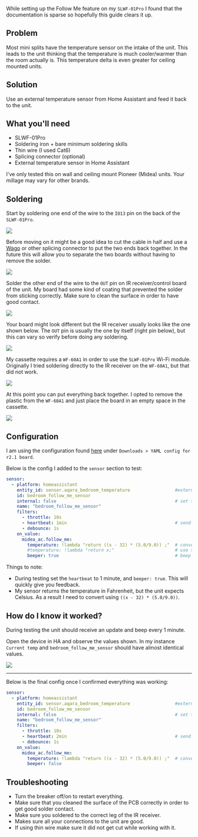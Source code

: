 While setting up the Follow Me feature on my `SLWF-01Pro` I found that the documentation is sparse so hopefully this guide clears it up.

## Problem

Most mini splits have the temperature sensor on the intake of the unit. This leads to the unit thinking that the temperature is much cooler/warmer than the room actually is. This temperature delta is even greater for ceiling mounted units. 

## Solution

Use an external temperature sensor from Home Assistant and feed it back to the unit.

## What you'll need 

- SLWF-01Pro
- Soldering iron + bare minimum soldering skills
- Thin wire (I used Cat6)
- Splicing connector (optional)
- External temperature sensor in Home Assistant

I've only tested this on wall and ceiling mount Pioneer (Midea) units. Your millage may vary for other brands.


## Soldering

Start by soldering one end of the wire to the `IO13` pin on the back of the `SLWF-01Pro`. 

![](rsc/13.jpg)

Before moving on it might be a good idea to cut the cable in half and use a [Wago](https://www.wago.com/us/wire-splicing-connectors/compact-splicing-connector/p/221-412) or other splicing connector to put the two ends back together. In the future this will allow you to separate the two boards without having to remove the solder. 

![](rsc/wag.jpg)

Solder the other end of the wire to the `OUT` pin on IR receiver/control board of the unit. My board had some kind of coating that prevented the solder from sticking correctly. Make sure to clean the surface in order to have good contact.

![](rsc/ir.jpg)

Your board might look different but the IR receiver usually looks like the one shown below. The `OUT` pin is usually the one by itself (right pin below), but this can vary so verify before doing any soldering.

![](rsc/boar.jpg)

My cassette requires a `WF-60A1` in order to use the `SLWF-01Pro` Wi-Fi module. Originally I tried soldering directly to the IR receiver on the `WF-60A1`, but that did not work.

![](rsc/60.jpg)

At this point you can put everything back together. I opted to remove the plastic from the `WF-60A1` and just place the board in an empty space in the cassette.

![](rsc/cas.jpg)

## Configuration

I am using the configuration found [here](https://smartlight.me/smart-home-devices/wifi-devices/wifi-dongle-air-conditioners-midea-idea-electrolux-for-home-assistant) under `Downloads > YAML config for r2.1 board`.

Below is the config I added to the `sensor` section to test:

```yaml
sensor:
  - platform: homeassistant
    entity_id: sensor.aqara_bedroom_temperature                 #external temp sensor in HA - F unit
    id: bedroom_follow_me_sensor
    internal: false                                             # set to false so that you can see it in HA
    name: "bedroom_follow_me_sensor"
    filters:
      - throttle: 10s
      - heartbeat: 1min                                         # send updates every 1 min (during testing)
      - debounce: 1s
    on_value:
      midea_ac.follow_me:
        temperature: !lambda "return ((x - 32) * (5.0/9.0)) ;"  # convert F to C
        #temperature: !lambda "return x;"                       # use this instead if your temp sensor is in C
        beeper: true                                            # beep every time there is an update
```


Things to note: 
 - During testing set the `heartbeat` to 1 minute, and `beeper: true`. This will quickly give you feedback.
 - My sensor returns the temperature in Fahrenheit, but the unit expects Celsius. As a result I need to convert using `((x - 32) * (5.0/9.0))`. 
 
## How do I know it worked?

During testing the unit should receive an update and beep every 1 minute. 

Open the device in HA and observe the values shown. In my instance `Current temp` and `bedroom_follow_me_sensor` should have almost identical values.

![](rsc/ha.jpg)

-----------
 
Below is the final config once I confirmed everything was working:

```yaml
sensor:
  - platform: homeassistant
    entity_id: sensor.aqara_bedroom_temperature                 #external temp sensor in HA - F unit
    id: bedroom_follow_me_sensor
    internal: false                                             # set to false so that you can see it in HA
    name: "bedroom_follow_me_sensor"
    filters:
      - throttle: 10s
      - heartbeat: 2min                                         # send updates every 2 min
      - debounce: 1s
    on_value:
      midea_ac.follow_me:
        temperature: !lambda "return ((x - 32) * (5.0/9.0)) ;"  # convert F to C
        beeper: false
```

## Troubleshooting

- Turn the breaker off/on to restart everything.
- Make sure that you cleaned the surface of the PCB correctly in order to get good solder contact.
- Make sure you soldered to the correct leg of the IR receiver.
- Makes sure all your connections to the unit are good.
- If using thin wire make sure it did not get cut while working with it.
